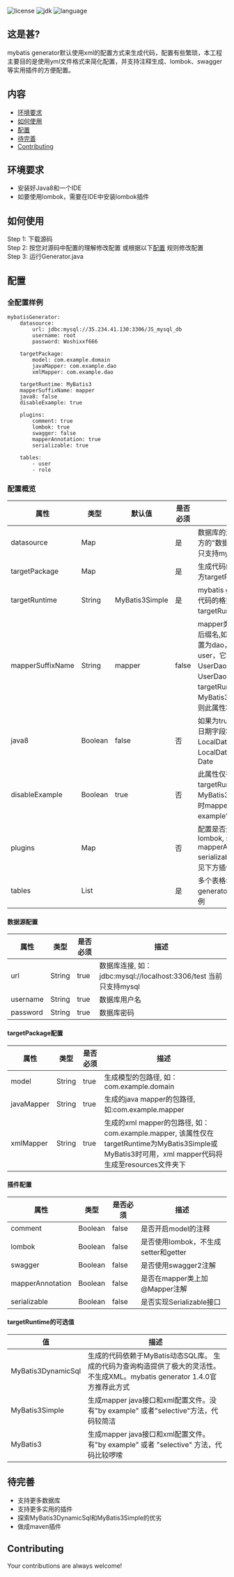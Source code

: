 

![license](https://img.shields.io/badge/license-MIT-blue.svg)
![jdk](https://img.shields.io/badge/jdk-1.8%2B-blue.svg)
![language](https://img.shields.io/badge/language-java-yellow.svg)


## 这是甚?
mybatis generator默认使用xml的配置方式来生成代码，配置有些繁琐，本工程主要目的是使用yml文件格式来简化配置，并支持注释生成、lombok、swagger等实用插件的方便配置。


## 内容
- [环境要求](#环境要求)
- [如何使用](#如何使用)
- [配置](#配置)
- [待完善](#待完善)
- [Contributing](#contributing)


## 环境要求
- 安装好Java8和一个IDE 
- 如要使用lombok，需要在IDE中安装lombok插件   


## 如何使用
Step 1: 下载源码<br>
Step 2: 按您对源码中配置的理解修改配置 或根据以下[配置](#配置) 规则修改配置 <br> 
Step 3: 运行Generator.java 



## 配置
### 全配置样例
```
mybatisGenerator:
    datasource:
        url: jdbc:mysql://35.234.41.130:3306/JS_mysql_db
        username: root
        password: Woshixxf666

    targetPackage:
        model: com.example.domain
        javaMapper: com.example.dao
        xmlMapper: com.example.dao

    targetRuntime: MyBatis3
    mapperSuffixName: mapper
    java8: false
    disableExample: true

    plugins:
        comment: true
        lombok: true
        swagger: false
        mapperAnnotation: true
        serializable: true

    tables:
        - user
        - role
```
### 配置概览
属性 | 类型 | 默认值 | 是否必须 | 描述
--- | --- | --- | --- |--- 
datasource | Map |  | 是 | 数据库的连接信息, 见下方的"数据源配置"，当前只支持mysql
targetPackage| Map| | 是| 生成代码的包路径，见下方targetPackage配置
targetRuntime| String| MyBatis3Simple|是|mybatis generator生产代码的格式,见下方targetRuntime可选项
mapperSuffixName|String|mapper|false|mapper类或xml文件的后缀名,如果将此属性设置为dao，并且表名是user，它将生成UserDao.java和UserDao.xml，如果targetRuntime设置为MyBatis3DynamicSql，则此属性将不起作用
java8|Boolean|false|否|如果为true，则生成模型日期字段将使用Java8的LocalDateTime或LocalDate，否则使用Date
disableExample|Boolean|true|否|此属性仅在targetRuntime为MyBatis3生效，为true时mapper不生成"by example"代码
plugins|Map||否| 配置是否开启注释, lombok, swagger, mapperAnnotation, serializable等插件, 详情见下方插件配置
tables|List||是|多个表格名，配置方式见generatorConfig.yml样例

#### 数据源配置
属性 | 类型 | 是否必须 | 描述
--- | --- | --- |--- 
url|String|true|数据库连接, 如：jdbc:mysql://localhost:3306/test 当前只支持mysql
username|String|true|数据库用户名
password|String|true|数据库密码


#### targetPackage配置
属性 | 类型 | 是否必须 | 描述   
--- | --- | --- |--- 
model|String|true|生成模型的包路径, 如：com.example.domain
javaMapper|String|true|生成的java mapper的包路径, 如:com.example.mapper
xmlMapper|String|true|生成的xml mapper的包路径, 如：com.example.mapper, 该属性仅在targetRuntime为MyBatis3Simple或MyBatis3时可用，xml mapper代码将生成至resources文件夹下


#### 插件配置
属性 | 类型 | 是否必须 | 描述   
--- | --- | --- |--- 
comment|Boolean|false|是否开启model的注释
lombok|Boolean|false|是否使用lombok，不生成setter和getter
swagger|Boolean|false|是否使用swagger2注解
mapperAnnotation|Boolean|false|是否在mapper类上加@Mapper注解
serializable|Boolean|false|是否实现Serializable接口

#### targetRuntime的可选值
值|描述
--- | ---
MyBatis3DynamicSql|生成的代码依赖于MyBatis动态SQL库。 生成的代码为查询构造提供了极大的灵活性。 不生成XML。mybatis generator 1.4.0官方推荐此方式
MyBatis3Simple|生成mapper java接口和xml配置文件。没有"by example" 或者"selective"方法，代码较简洁
MyBatis3|生成mapper java接口和xml配置文件。有"by example" 或者 "selective" 方法，代码比较啰嗦



## 待完善
- 支持更多数据库
- 支持更多实用的插件
- 探索MyBatis3DynamicSql和MyBatis3Simple的优劣
- 做成maven插件


## Contributing
Your contributions are always welcome!




